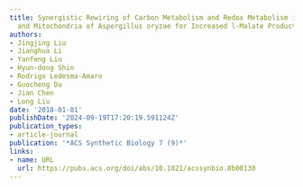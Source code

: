 ```yaml
---
title: Synergistic Rewiring of Carbon Metabolism and Redox Metabolism in Cytoplasm
  and Mitochondria of Aspergillus oryzae for Increased l-Malate Production
authors:
- Jingjing Liu
- Jianghua Li
- Yanfeng Liu
- Hyun-dong Shin
- Rodrigo Ledesma-Amaro
- Guocheng Du
- Jian Chen
- Long Liu
date: '2018-01-01'
publishDate: '2024-09-19T17:20:19.591124Z'
publication_types:
- article-journal
publication: '*ACS Synthetic Biology 7 (9)*'
links:
- name: URL
  url: https://pubs.acs.org/doi/abs/10.1021/acssynbio.8b00130
---
```

